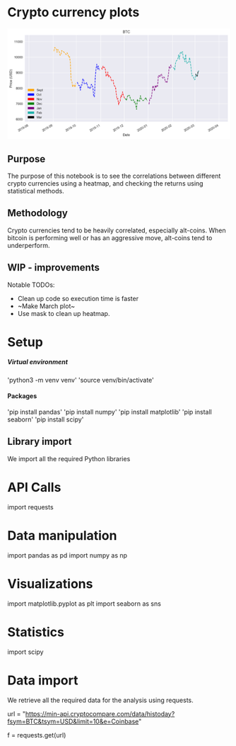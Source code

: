 <h1>Crypto currency plots</h1>

![BTC Logo](plots.png)


## Purpose
The purpose of this notebook is to see the correlations between different crypto currencies using a heatmap, and checking the returns using statistical methods. 

## Methodology
Crypto currencies tend to be heavily correlated, especially alt-coins. When bitcoin is performing well or has an aggressive move, alt-coins tend to underperform.

## WIP - improvements
 
Notable TODOs:
- Clean up code so execution time is faster
- ~Make March plot~
- Use mask to clean up heatmap.

# Setup
##### Virtual environment
'python3 -m venv venv'
'source venv/bin/activate'
#### Packages
'pip install pandas'
'pip install numpy'
'pip install matplotlib'
'pip install seaborn'
'pip install scipy'

## Library import
We import all the required Python libraries
# API Calls
import requests

# Data manipulation
import pandas as pd
import numpy as np

# Visualizations
import matplotlib.pyplot as plt
import seaborn as sns

# Statistics
import scipy

# Data import
We retrieve all the required data for the analysis using requests.

url = "https://min-api.cryptocompare.com/data/histoday?fsym=BTC&tsym=USD&limit=10&e=Coinbase"

f = requests.get(url)

